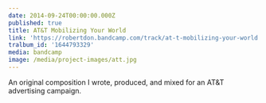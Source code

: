 ```yaml
---
date: 2014-09-24T00:00:00.000Z
published: true
title: AT&T Mobilizing Your World
link: 'https://robertdon.bandcamp.com/track/at-t-mobilizing-your-world'
tralbum_id: '1644793329'
media: bandcamp
image: /media/project-images/att.jpg
---
```


An original composition I wrote, produced, and mixed for an AT\&T advertising campaign.
